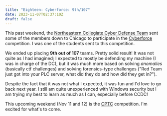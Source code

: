 ```yaml
---
title: "Eighteen: Cyberforce: 9th/107"
date: 2023-11-07T02:37:10Z
draft: false
---
```

This past weekend, the [Northeastern Collegiate Cyber Defense Team](https://nuccdc.club) sent some of the members down to Chicago to participate in the [Cyberforce](https://cyberforce.energy.gov/cyberforce-competition/) competition. I was one of the students sent to this competition.


We ended up placing **9th out of 107** teams. Pretty solid result! It was not quite as I had imagined; I expected to mostly be defending my machine (I was in charge of the DC), but it was much more based on solving *anomalies* (basically ctf challenges) and solving forensics-type challenges ("Red Team just got into your PLC server, what did they do and how did they get in?"). 


Despite the fact that it was not what I expected, it was fun and I'd love to go back next year. I still am quite unexperienced with Windows security but I am trying my best to learn as much as I can, especially before CCDC!


This upcoming weekend (Nov 11 and 12) is the [CPTC](https://cp.tc) competition. I'm excited for what's to come.
